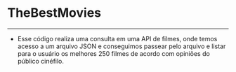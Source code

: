 # TheBestMovies
---

* Esse código realiza uma consulta em uma API de filmes, onde temos acesso a um arquivo JSON e conseguimos passear pelo arquivo e listar para o usuário os melhores 250 filmes de acordo com opiniões do público cinéfilo.
